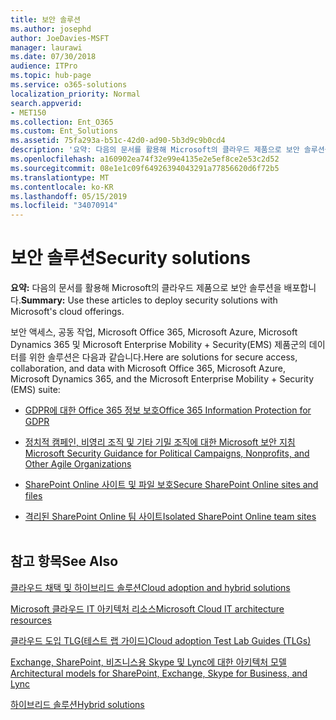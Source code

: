 ```yaml
---
title: 보안 솔루션
ms.author: josephd
author: JoeDavies-MSFT
manager: laurawi
ms.date: 07/30/2018
audience: ITPro
ms.topic: hub-page
ms.service: o365-solutions
localization_priority: Normal
search.appverid:
- MET150
ms.collection: Ent_O365
ms.custom: Ent_Solutions
ms.assetid: 75fa293a-b51c-42d0-ad90-5b3d9c9b0cd4
description: '요약: 다음의 문서를 활용해 Microsoft의 클라우드 제품으로 보안 솔루션을 배포합니다.'
ms.openlocfilehash: a160902ea74f32e99e4135e2e5ef8ce2e53c2d52
ms.sourcegitcommit: 08e1e1c09f64926394043291a77856620d6f72b5
ms.translationtype: MT
ms.contentlocale: ko-KR
ms.lasthandoff: 05/15/2019
ms.locfileid: "34070914"
---
```

# <a name="security-solutions"></a><span data-ttu-id="4d5e2-103">보안 솔루션</span><span class="sxs-lookup"><span data-stu-id="4d5e2-103">Security solutions</span></span>

 <span data-ttu-id="4d5e2-104">**요약:** 다음의 문서를 활용해 Microsoft의 클라우드 제품으로 보안 솔루션을 배포합니다.</span><span class="sxs-lookup"><span data-stu-id="4d5e2-104">**Summary:** Use these articles to deploy security solutions with Microsoft's cloud offerings.</span></span>
  
<span data-ttu-id="4d5e2-105">보안 액세스, 공동 작업, Microsoft Office 365, Microsoft Azure, Microsoft Dynamics 365 및 Microsoft Enterprise Mobility + Security(EMS) 제품군의 데이터를 위한 솔루션은 다음과 같습니다.</span><span class="sxs-lookup"><span data-stu-id="4d5e2-105">Here are solutions for secure access, collaboration, and data with Microsoft Office 365, Microsoft Azure, Microsoft Dynamics 365, and the Microsoft Enterprise Mobility + Security (EMS) suite:</span></span>

- [<span data-ttu-id="4d5e2-106">GDPR에 대한 Office 365 정보 보호</span><span class="sxs-lookup"><span data-stu-id="4d5e2-106">Office 365 Information Protection for GDPR</span></span>](office-365-information-protection-for-gdpr.md)
  
- [<span data-ttu-id="4d5e2-107">정치적 캠페인, 비영리 조직 및 기타 기밀 조직에 대한 Microsoft 보안 지침</span><span class="sxs-lookup"><span data-stu-id="4d5e2-107">Microsoft Security Guidance for Political Campaigns, Nonprofits, and Other Agile Organizations</span></span>](microsoft-security-guidance-for-political-campaigns-nonprofits-and-other-agile-o.md)
    
- [<span data-ttu-id="4d5e2-108">SharePoint Online 사이트 및 파일 보호</span><span class="sxs-lookup"><span data-stu-id="4d5e2-108">Secure SharePoint Online sites and files</span></span>](secure-sharepoint-online-sites-and-files.md)
    
- [<span data-ttu-id="4d5e2-109">격리된 SharePoint Online 팀 사이트</span><span class="sxs-lookup"><span data-stu-id="4d5e2-109">Isolated SharePoint Online team sites</span></span>](isolated-sharepoint-online-team-sites.md)
<br/><br/>
    
## <a name="see-also"></a><span data-ttu-id="4d5e2-110">참고 항목</span><span class="sxs-lookup"><span data-stu-id="4d5e2-110">See Also</span></span>

[<span data-ttu-id="4d5e2-111">클라우드 채택 및 하이브리드 솔루션</span><span class="sxs-lookup"><span data-stu-id="4d5e2-111">Cloud adoption and hybrid solutions</span></span>](cloud-adoption-and-hybrid-solutions.md)
  
[<span data-ttu-id="4d5e2-112">Microsoft 클라우드 IT 아키텍처 리소스</span><span class="sxs-lookup"><span data-stu-id="4d5e2-112">Microsoft Cloud IT architecture resources</span></span>](microsoft-cloud-it-architecture-resources.md)
  
[<span data-ttu-id="4d5e2-113">클라우드 도입 TLG(테스트 랩 가이드)</span><span class="sxs-lookup"><span data-stu-id="4d5e2-113">Cloud adoption Test Lab Guides (TLGs)</span></span>](cloud-adoption-test-lab-guides-tlgs.md)
  
[<span data-ttu-id="4d5e2-114">Exchange, SharePoint, 비즈니스용 Skype 및 Lync에 대한 아키텍처 모델</span><span class="sxs-lookup"><span data-stu-id="4d5e2-114">Architectural models for SharePoint, Exchange, Skype for Business, and Lync</span></span>](architectural-models-for-sharepoint-exchange-skype-for-business-and-lync.md)
  
[<span data-ttu-id="4d5e2-115">하이브리드 솔루션</span><span class="sxs-lookup"><span data-stu-id="4d5e2-115">Hybrid solutions</span></span>](hybrid-solutions.md)


